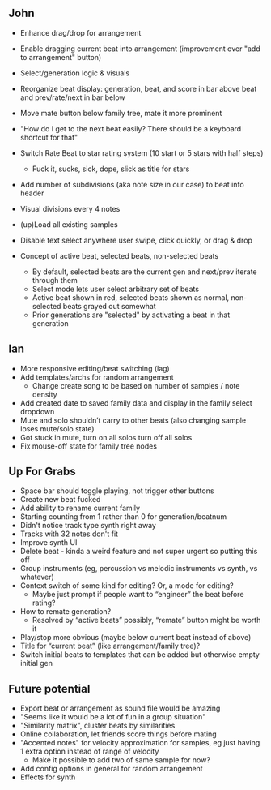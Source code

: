 John
----

* Enhance drag/drop for arrangement
* Enable dragging current beat into arrangement (improvement over "add to arrangement" button)
* Select/generation logic & visuals
* Reorganize beat display: generation, beat, and score in bar above beat and prev/rate/next in bar below
* Move mate button below family tree, mate it more prominent
* "How do I get to the next beat easily? There should be a keyboard shortcut for that"
* Switch Rate Beat to star rating system (10 start or 5 stars with half steps)
    * Fuck it, sucks, sick, dope, slick as title for stars
* Add number of subdivisions (aka note size in our case) to beat info header
* Visual divisions every 4 notes
* (up)Load all existing samples
* Disable text select anywhere user swipe, click quickly, or drag & drop

* Concept of active beat, selected beats, non-selected beats
    * By default, selected beats are the current gen and next/prev iterate through them
    * Select mode lets user select arbitrary set of beats
    * Active beat shown in red, selected beats shown as normal, non-selected beats grayed out somewhat
    * Prior generations are "selected" by activating a beat in that generation


Ian
---

* More responsive editing/beat switching (lag)
* Add templates/archs for random arrangement
    * Change create song to be based on number of samples / note density
* Add created date to saved family data and display in the family select dropdown
* Mute and solo shouldn’t carry to other beats (also changing sample loses mute/solo state)
* Got stuck in mute, turn on all solos turn off all solos
* Fix mouse-off state for family tree nodes



Up For Grabs
------------

* Space bar should toggle playing, not trigger other buttons
* Create new beat fucked
* Add ability to rename current family
* Starting counting from 1 rather than 0 for generation/beatnum
* Didn't notice track type synth right away
* Tracks with 32 notes don't fit
* Improve synth UI
* Delete beat - kinda a weird feature and not super urgent so putting this off
* Group instruments (eg, percussion vs melodic instruments vs synth, vs whatever)
* Context switch of some kind for editing? Or, a mode for editing?
    * Maybe just prompt if people want to “engineer” the beat before rating?
* How to remate generation?
    * Resolved by “active beats” possibly, “remate” button might be worth it
* Play/stop more obvious (maybe below current beat instead of above)
* Title for “current beat” (like arrangement/family tree)?
* Switch initial beats to templates that can be added but otherwise empty initial gen


Future potential
----------------

* Export beat or arrangement as sound file would be amazing
* "Seems like it would be a lot of fun in a group situation"
* "Similarity matrix", cluster beats by similarities
* Online collaboration, let friends score things before mating
* "Accented notes" for velocity approximation for samples, eg just having 1 extra option instead of range of velocity
    * Make it possible to add two of same sample for now?
* Add config options in general for random arrangement
* Effects for synth
